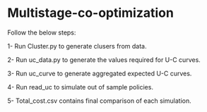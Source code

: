 # Multistage-co-optimization
Follow the below steps:

1- Run Cluster.py to generate clusers from data.

2- Run uc_data.py to generate the values required for U-C curves.

3- Run uc_curve to generate aggregated expected U-C curves.

4- Run read_uc to simulate out of sample policies.

5- Total_cost.csv contains final comparison of each simulation. 
